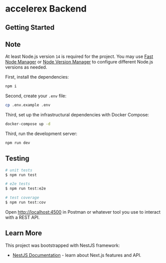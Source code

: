 # accelerex Backend

## Getting Started

## Note

At least Node.js version `14` is required for the project. You may use [Fast Node Manager](https://github.com/Schniz/fnm) or [Node Version Manager](https://github.com/nvm-sh/nvm) to configure different Node.js versions as needed.

First, install the dependencies:

```bash
npm i
```

Second, create your `.env` file:

```bash
cp .env.example .env
```

Third, set up the infrastructural dependencies with Docker Compose:

```bash
docker-compose up -d
```

Third, run the development server:

```bash
npm run dev
```

## Testing

```bash
# unit tests
$ npm run test

# e2e tests
$ npm run test:e2e

# test coverage
$ npm run test:cov
```

Open [http://localhost:4500](http://localhost:4000) in Postman or whatever tool you use to interact with a REST API.

## Learn More

This project was bootstrapped with NestJS framework:

- [NestJS Documentation](https://docs.nestjs.com) - learn about Next.js features and API.
